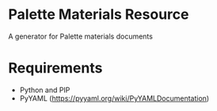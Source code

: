 # Palette Materials Resource

A generator for Palette materials documents

# Requirements

- Python and PIP
- PyYAML (https://pyyaml.org/wiki/PyYAMLDocumentation)
